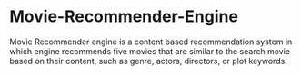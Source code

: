 # Movie-Recommender-Engine

Movie Recommender engine is a content based recommendation system in which engine recommends five movies that are similar to the search movie based on their content, such as genre, actors, directors, or plot keywords.
